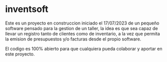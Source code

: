 # inventsoft
Este es un proyecto en construccion iniciado el 17/07/2023 de un pequeño software pensado para la gestion de un taller, la idea es que sea capaz de llevar un registro tanto de clientes como de inventario, a la vez que permita la emision de presupuestos y/o facturas desde el propio software.

El codigo es 100% abierto para que cualquiera pueda colaborar y aportar en este proyecto.
